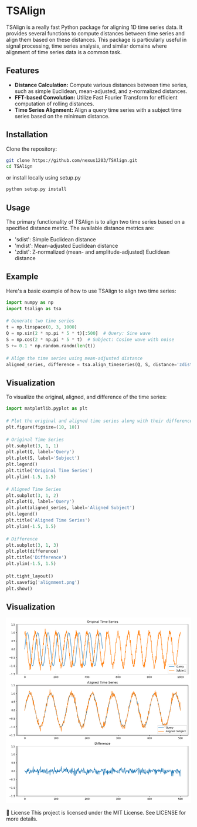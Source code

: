 # TSAlign

TSAlign is a really fast Python package for aligning 1D time series data. It provides several functions to compute distances between time series and align them based on these distances. This package is particularly useful in signal processing, time series analysis, and similar domains where alignment of time series data is a common task.

## Features

- **Distance Calculation:** Compute various distances between time series, such as simple Euclidean, mean-adjusted, and z-normalized distances.
- **FFT-based Convolution:** Utilize Fast Fourier Transform for efficient computation of rolling distances.
- **Time Series Alignment:** Align a query time series with a subject time series based on the minimum distance.

## Installation

Clone the repository:

```bash
git clone https://github.com/nexus1203/TSAlign.git
cd TSAlign
```
or install locally using setup.py

```bash
python setup.py install
```

## Usage
The primary functionality of TSAlign is to align two time series based on a specified distance metric. The available distance metrics are:

- 'sdist': Simple Euclidean distance
- 'mdist': Mean-adjusted Euclidean distance
- 'zdist': Z-normalized (mean- and amplitude-adjusted) Euclidean distance

## Example
Here's a basic example of how to use TSAlign to align two time series:

```python
import numpy as np
import tsalign as tsa

# Generate two time series
t = np.linspace(0, 3, 1000)
Q = np.sin(2 * np.pi * 5 * t)[:500]  # Query: Sine wave
S = np.cos(2 * np.pi * 5 * t)  # Subject: Cosine wave with noise
S += 0.1 * np.random.randn(len(t))

# Align the time series using mean-adjusted distance
aligned_series, difference = tsa.align_timeseries(Q, S, distance='zdist')
```
## Visualization
To visualize the original, aligned, and difference of the time series:
```python
import matplotlib.pyplot as plt

# Plot the original and aligned time series along with their difference
plt.figure(figsize=(10, 10))

# Original Time Series
plt.subplot(3, 1, 1)
plt.plot(Q, label='Query')
plt.plot(S, label='Subject')
plt.legend()
plt.title('Original Time Series')
plt.ylim(-1.5, 1.5)

# Aligned Time Series
plt.subplot(3, 1, 2)
plt.plot(Q, label='Query')
plt.plot(aligned_series, label='Aligned Subject')
plt.legend()
plt.title('Aligned Time Series')
plt.ylim(-1.5, 1.5)

# Difference
plt.subplot(3, 1, 3)
plt.plot(difference)
plt.title('Difference')
plt.ylim(-1.5, 1.5)

plt.tight_layout()
plt.savefig('alignment.png')
plt.show()
```

## Visualization
![image](https://github.com/nexus1203/TSAlign/blob/main/examples/figures/alignment.png)

:memo: License
This project is licensed under the MIT License. See LICENSE for more details.

